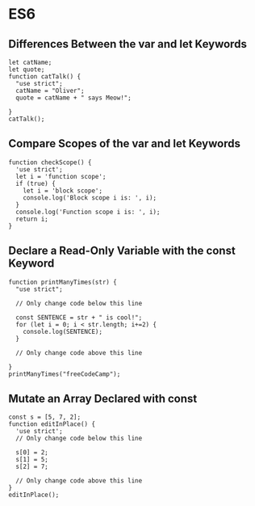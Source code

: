# ES6
## Differences Between the var and let Keywords
```
let catName;
let quote;
function catTalk() {
  "use strict";
  catName = "Oliver";
  quote = catName + " says Meow!";

}
catTalk();
```

## Compare Scopes of the var and let Keywords
```
function checkScope() {
  'use strict';
  let i = 'function scope';
  if (true) {
    let i = 'block scope';
    console.log('Block scope i is: ', i);
  }
  console.log('Function scope i is: ', i);
  return i;
}

```

## Declare a Read-Only Variable with the const Keyword
```
function printManyTimes(str) {
  "use strict";

  // Only change code below this line

  const SENTENCE = str + " is cool!";
  for (let i = 0; i < str.length; i+=2) {
    console.log(SENTENCE);
  }

  // Only change code above this line

}
printManyTimes("freeCodeCamp");
```

## Mutate an Array Declared with const
```
const s = [5, 7, 2];
function editInPlace() {
  'use strict';
  // Only change code below this line

  s[0] = 2;
  s[1] = 5;
  s[2] = 7;

  // Only change code above this line
}
editInPlace();
```

##
```

```

##
```

```

##
```

```

##
```

```

##
```

```

##
```

```

##
```

```

##
```

```

##
```

```

##
```

```

##
```

```

##
```

```

##
```

```

##
```

```

##
```

```

##
```

```

##
```

```

##
```

```

##
```

```

##
```

```

##
```

```

##
```

```

##
```

```

##
```

```

##
```

```

##
```

```

##
```

```

##
```

```

##
```

```

##
```

```

##
```

```

##
```

```

##
```

```

##
```

```

##
```

```

##
```

```

##
```

```

##
```

```

##
```

```

##
```

```

##
```

```

##
```

```

##
```

```

##
```

```

##
```

```

##
```

```

##
```

```

##
```

```

##
```

```

##
```

```

##
```

```

##
```

```

##
```

```

##
```

```

##
```

```

##
```

```

##
```

```

##
```

```

##
```

```

##
```

```

